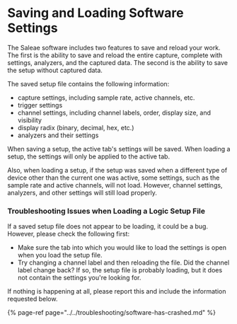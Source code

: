 # Saving and Loading Software Settings

The Saleae software includes two features to save and reload your work. The first is the ability to save and reload the entire capture, complete with settings, analyzers, and the captured data. The second is the ability to save the setup without captured data.

The saved setup file contains the following information:

* capture settings, including sample rate, active channels, etc.
* trigger settings
* channel settings, including channel labels, order, display size, and visibility
* display radix \(binary, decimal, hex, etc.\)
* analyzers and their settings

When saving a setup, the active tab's settings will be saved. When loading a setup, the settings will only be applied to the active tab.

Also, when loading a setup, if the setup was saved when a different type of device other than the current one was active, some settings, such as the sample rate and active channels, will not load. However, channel settings, analyzers, and other settings will still load properly.

### **Troubleshooting Issues when Loading a Logic Setup File**

If a saved setup file does not appear to be loading, it could be a bug. However, please check the following first:

* Make sure the tab into which you would like to load the settings is open when you load the setup file.
* Try changing a channel label and then reloading the file. Did the channel label change back? If so, the setup file is probably loading, but it does not contain the settings you're looking for.

If nothing is happening at all, please report this and include the information requested below.

{% page-ref page="../../troubleshooting/software-has-crashed.md" %}












